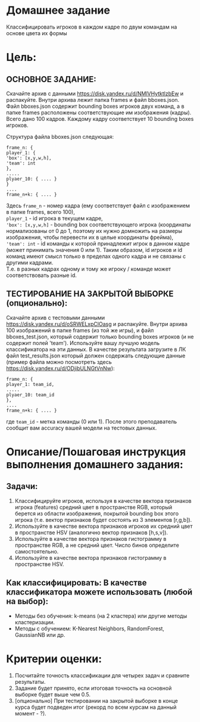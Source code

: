 # Домашнее задание
Классифицировать игроков в каждом кадре по двум командам на основе цвета их формы

# Цель:
## ОСНОВНОЕ ЗАДАНИЕ:
Скачайте архив с данными https://disk.yandex.ru/d/NMlVHytktlzbEw и распакуйте. Внутри архива лежит папка 
frames и файл bboxes.json. Файл bboxes.json содержит bounding boxes игроков двух команд, а в папке frames 
расположены соответствующие им изображения (кадры). Всего дано 100 кадров. Каждому кадру соответствует 10 
bounding boxes игроков.

Структура файла bboxes.json следующая:

```
frame_n: {
player_1: {
'box': [x,y,w,h],
'team': int
},
.....
plyaer_10: { .... }
}
....
frame_n+k: { .... }
```

Здесь `frame_n` - номер кадра (ему соответствует файл с изображением в папке frames, всего 100),  
`player_1` - id игрока в текущем кадре,  
`'box': [x,y,w,h]` - bounding box соответствующего игрока (координаты нормализованы от 0 до 1, поэтому их нужно 
домножить на размеры изображения, чтобы перевести их в целые координаты фрейма),  
`'team': int` - id команды к которой принадлежит игрок в данном кадре (может принимать значения 0 или 1). Таким 
образом, id игроков и id команд имеют смысл только в пределах одного кадра и не связаны с другими кадрами.   
Т.е. в разных кадрах одному и тому же игроку / команде может соответствовать разные id.

## ТЕСТИРОВАНИЕ НА ЗАКРЫТОЙ ВЫБОРКЕ (опционально):
Скачайте архив с тестовыми данными https://disk.yandex.ru/d/oSRWELxpClOasg и распакуйте. Внутри архива 100 
изображений в папке frames (из той же игры), и файл bboxes_test.json, который содержит только bounding boxes 
игроков (и не содержит полей 'team').
Используйте вашу лучшую модель классификатора на эти данных. В качестве результата загрузите в ЛК файл 
test_results.json который должен содержать следующие данные (пример файла можно посмотреть здесь 
https://disk.yandex.ru/d/ODjibULNGtVnNw):

```
frame_n: {
player_1: team_id,
.....
plyaer_10: team_id
},
....
frame_n+k: { .... }
```
где `team_id` - метка команды (0 или 1).
После этого преподаватель сообщит вам accuracy вашей модели на тестовых данных.


# Описание/Пошаговая инструкция выполнения домашнего задания:
##  Задачи:
1. Классифицируйте игроков, используя в качестве вектора признаков игрока (features) средний цвет в пространстве 
RGB, который берется из области изображения, покрытой bounding box этого игрока (т.е. вектор признаков будет 
состоять из 3 элементов [r,g,b]).
2. Используйте в качестве вектора признаков игроков их средний цвет в пространстве HSV (аналогично вектор 
признаков [h,s,v]).
3. Используйте в качестве вектора признаков гистограмму в пространстве RGB, а не средний цвет. Число бинов 
определите самостоятельно.
4. Используйте в качестве вектора признаков гистограмму в пространстве HSV.

## Как классифицировать: В качестве классификатора можете использовать (любой на выбор):
- Методы без обучения: k-means (на 2 кластера) или другие методы кластеризации.
- Методы с обучением: K-Nearest Neighbors, RandomForest, GaussianNB или др.

# Критерии оценки:
1. Посчитайте точность классификации для четырех задач и сравните результаты.
2. Задание будет принято, если итоговая точность на основной выборке будет выше чем 0.5.
3. [опционально] При тестировании на закрытой выборке в конце курса будет подведен итог (рекорд по всем курсам 
на данный момент - ?).